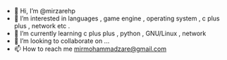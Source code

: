 - 👋 Hi, I’m @mirzarehp
- 👀 I’m interested in languages , game engine , operating system , c plus plus , network etc .
- 🌱 I’m currently learning c plus plus , python , GNU/Linux , network
- 💞️ I’m looking to collaborate on ...
- 📫 How to reach me mirmohammadzare@gmail.com 

<!---
mirzarehp/mirzarehp is a ✨ special ✨ repository because its `README.md` (this file) appears on your GitHub profile.
You can click the Preview link to take a look at your changes.
--->
